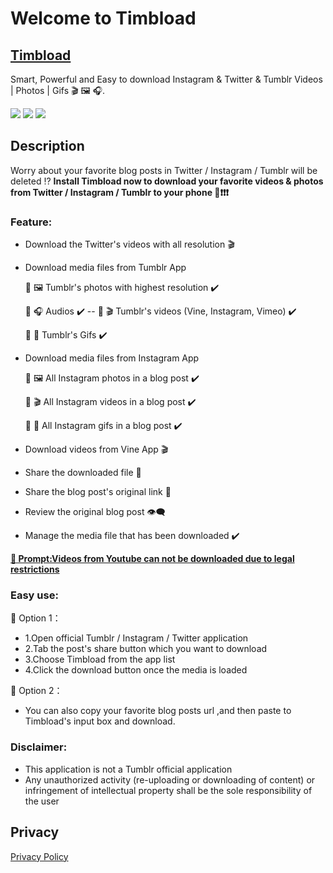 # Welcome to Timbload

## [Timbload](https://play.google.com/store/apps/details?id=com.downloader.video.tumblr)

Smart, Powerful and Easy to download Instagram & Twitter & Tumblr Videos | Photos | Gifs 🎬 🖼️ 🎧.

![](https://lh3.googleusercontent.com/znN6dvyVMMvG2DNw-GRkMm1knyXM_l6-g-yz6wPkutYs99wxJoUbyzPfWbDHKeBCKo4=h900-rw) ![](https://lh3.googleusercontent.com/GoMFr-e-zM6JTQPHnUxn0xHupl-MPQ7MmTFvLFR1H75ggcHLm6psa8d8E5LF1hyROA=h900-rw) ![](https://lh3.googleusercontent.com/hrBIpI6yEEXQ_MO4_NPcxzGv_8_D9tOGJ_nexuYuxLFwIYU2UVhOgeW4Ezvl1aS6uA=h900-rw)

## Description

Worry about your favorite blog posts in Twitter / Instagram / Tumblr will be deleted ⁉️ **Install Timbload now to download your favorite videos & photos from Twitter / Instagram / Tumblr to your phone 📱❗❗❗**

### Feature:

- Download the Twitter's videos with all resolution 🎬
- Download media files from Tumblr App

  🌟 🖼️ Tumblr's photos with highest resolution ✔️

  🌟 🎧 Audios ✔️ -- 🌟 🎬 Tumblr's videos (Vine, Instagram, Vimeo) ✔️

  🌟 🎴 Tumblr's Gifs ✔️

- Download media files from Instagram App

  🌟 🖼️ All Instagram photos in a blog post ✔️

  🌟 🎬 All Instagram videos in a blog post ✔️

  🌟 🎴 All Instagram gifs in a blog post ✔️

- Download videos from Vine App 🎬

- Share the downloaded file 📲

- Share the blog post's original link 🔗

- Review the original blog post 👁️‍🗨️

- Manage the media file that has been downloaded ✔️<br>

**<u>🚫 Prompt:Videos from Youtube can not be downloaded due to legal restrictions</u>**

### Easy use:

📌 Option 1：

- 1.Open official Tumblr / Instagram / Twitter application
- 2.Tab the post's share button which you want to download
- 3.Choose Timbload from the app list
- 4.Click the download button once the media is loaded

📌 Option 2：

- You can also copy your favorite blog posts url ,and then paste to Timbload's input box and download.

### Disclaimer:

- This application is not a Tumblr official application
- Any unauthorized activity (re-uploading or downloading of content) or infringement of intellectual property shall be the sole responsibility of the user

## Privacy

[Privacy Policy](./privacy/privacy_policy.html)
